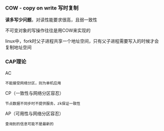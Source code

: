 ### COW - copy on write 写时复制

**读多写少问题**，对读性能要求很高，且弱一致性

不可变对象的写操作往往是用COW来实现的

linux中，fork时父子进程共享一个地址空间，只有父子进程需要写入的时候才会复制地址空间


### CAP理论

AC

    不能接受网络分区，则为单机应用

CP（一致性与网络分区容忍）

    节点数据不同步时不提供服务，zk保证一致性

AP（可用性与网络分区容忍）

    查询到的信息可能不是最新的
